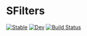 # SFilters

[![Stable](https://img.shields.io/badge/docs-stable-blue.svg)](https://nmaedajp.github.io/SFilters.jl/stable/)
[![Dev](https://img.shields.io/badge/docs-dev-blue.svg)](https://nmaedajp.github.io/SFilters.jl/dev/)
[![Build Status](https://github.com/nmaedajp/SFilters.jl/actions/workflows/CI.yml/badge.svg?branch=main)](https://github.com/nmaedajp/SFilters.jl/actions/workflows/CI.yml?query=branch%3Amain)
